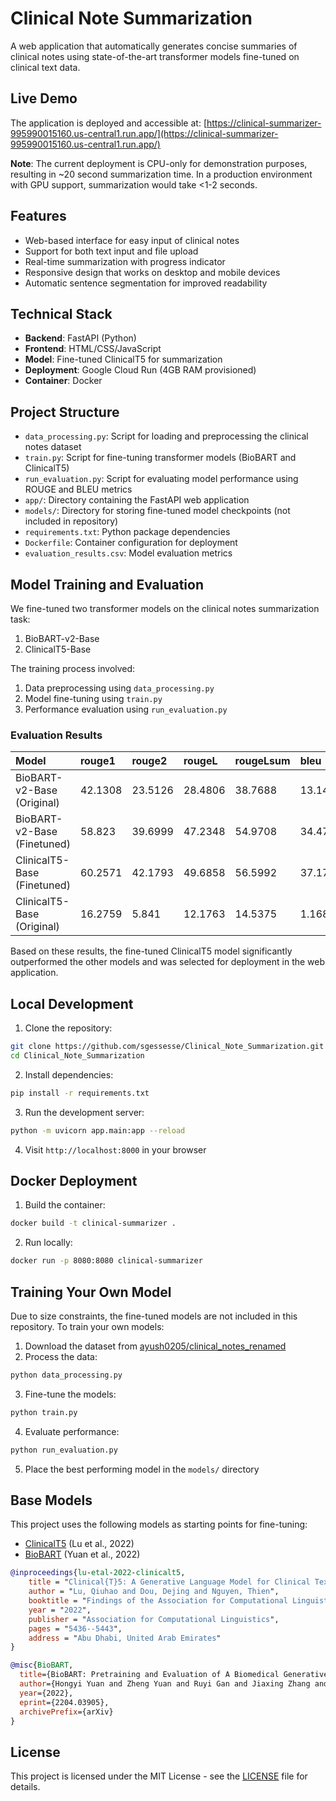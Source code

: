 # Clinical Note Summarization

A web application that automatically generates concise summaries of clinical notes using state-of-the-art transformer models fine-tuned on clinical text data.

## Live Demo

The application is deployed and accessible at: [https://clinical-summarizer-995990015160.us-central1.run.app/](https://clinical-summarizer-995990015160.us-central1.run.app/)

**Note**: The current deployment is CPU-only for demonstration purposes, resulting in ~20 second summarization time. In a production environment with GPU support, summarization would take <1-2 seconds.

## Features

- Web-based interface for easy input of clinical notes
- Support for both text input and file upload
- Real-time summarization with progress indicator
- Responsive design that works on desktop and mobile devices
- Automatic sentence segmentation for improved readability

## Technical Stack

- **Backend**: FastAPI (Python)
- **Frontend**: HTML/CSS/JavaScript
- **Model**: Fine-tuned ClinicalT5 for summarization
- **Deployment**: Google Cloud Run (4GB RAM provisioned)
- **Container**: Docker

## Project Structure

- `data_processing.py`: Script for loading and preprocessing the clinical notes dataset
- `train.py`: Script for fine-tuning transformer models (BioBART and ClinicalT5)
- `run_evaluation.py`: Script for evaluating model performance using ROUGE and BLEU metrics
- `app/`: Directory containing the FastAPI web application
- `models/`: Directory for storing fine-tuned model checkpoints (not included in repository)
- `requirements.txt`: Python package dependencies
- `Dockerfile`: Container configuration for deployment
- `evaluation_results.csv`: Model evaluation metrics

## Model Training and Evaluation

We fine-tuned two transformer models on the clinical notes summarization task:
1. BioBART-v2-Base
2. ClinicalT5-Base

The training process involved:
1. Data preprocessing using `data_processing.py`
2. Model fine-tuning using `train.py`
3. Performance evaluation using `run_evaluation.py`

### Evaluation Results

| Model                         | rouge1  | rouge2  | rougeL  | rougeLsum | bleu    | gen_len  |
| :---------------------------- | :------ | :------ | :------ | :-------- | :------ | :------- |
| BioBART-v2-Base (Original)  | 42.1308 | 23.5126 | 28.4806 | 38.7688   | 13.14   | 254.4863 |
| BioBART-v2-Base (Finetuned) | 58.823  | 39.6999 | 47.2348 | 54.9708   | 34.4715 | 115.5956 |
| ClinicalT5-Base (Finetuned) | 60.2571 | 42.1793 | 49.6858 | 56.5992   | 37.1784 | 132.3122 |
| ClinicalT5-Base (Original)  | 16.2759 | 5.841   | 12.1763 | 14.5375   | 1.1683  | 45.0182  |

Based on these results, the fine-tuned ClinicalT5 model significantly outperformed the other models and was selected for deployment in the web application.

## Local Development

1. Clone the repository:
```bash
git clone https://github.com/sgessesse/Clinical_Note_Summarization.git
cd Clinical_Note_Summarization
```

2. Install dependencies:
```bash
pip install -r requirements.txt
```

3. Run the development server:
```bash
python -m uvicorn app.main:app --reload
```

4. Visit `http://localhost:8000` in your browser

## Docker Deployment

1. Build the container:
```bash
docker build -t clinical-summarizer .
```

2. Run locally:
```bash
docker run -p 8080:8080 clinical-summarizer
```

## Training Your Own Model

Due to size constraints, the fine-tuned models are not included in this repository. To train your own models:

1. Download the dataset from [ayush0205/clinical_notes_renamed](https://huggingface.co/datasets/ayush0205/clinical_notes_renamed)
2. Process the data:
```bash
python data_processing.py
```
3. Fine-tune the models:
```bash
python train.py
```
4. Evaluate performance:
```bash
python run_evaluation.py
```
5. Place the best performing model in the `models/` directory

## Base Models

This project uses the following models as starting points for fine-tuning:

- [ClinicalT5](https://huggingface.co/luqh/ClinicalT5-base) (Lu et al., 2022)
- [BioBART](https://arxiv.org/abs/2204.03905) (Yuan et al., 2022)

```bibtex
@inproceedings{lu-etal-2022-clinicalt5,
    title = "Clinical{T}5: A Generative Language Model for Clinical Text",
    author = "Lu, Qiuhao and Dou, Dejing and Nguyen, Thien",
    booktitle = "Findings of the Association for Computational Linguistics: EMNLP 2022",
    year = "2022",
    publisher = "Association for Computational Linguistics",
    pages = "5436--5443",
    address = "Abu Dhabi, United Arab Emirates"
}

@misc{BioBART,
  title={BioBART: Pretraining and Evaluation of A Biomedical Generative Language Model},
  author={Hongyi Yuan and Zheng Yuan and Ruyi Gan and Jiaxing Zhang and Yutao Xie and Sheng Yu},
  year={2022},
  eprint={2204.03905},
  archivePrefix={arXiv}
}
```

## License

This project is licensed under the MIT License - see the [LICENSE](LICENSE) file for details.
